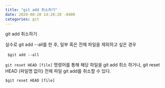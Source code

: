 ```yaml
---
title: "git add 취소하기"
date: 2020-08-20 14:28:28 -0400
categories: git
---
```

git add 취소하기 

실수로 git add --all를 한 후, 일부 혹은 전체 파일을 제외하고 싶은 경우 

​```
$git add --all
​```

`git reset HEAD [file]` 명령어를 통해 해당 파일을 git add 취소 하거나, 
git reset HEAD (파일명 없이) 전체 파일 git add를 취소할 수 있다.

```
$git reset HEAD [file]
```
